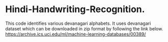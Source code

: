 # Hindi-Handwriting-Recognition.
This code identifies various devanagari alphabets.
It uses devanagari dataset which can be downloaded in zip format by following the link below.
https://archive.ics.uci.edu/ml/machine-learning-databases/00389/
